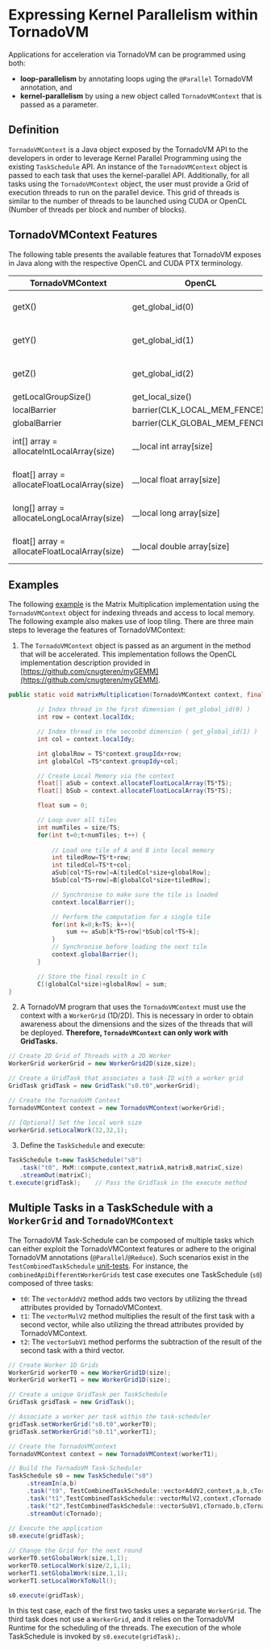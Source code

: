 # Expressing Kernel Parallelism within TornadoVM

Applications for acceleration via TornadoVM can be programmed using both:
- **loop-parallelism** by annotating loops uging the `@Parallel` TornadoVM annotation, and
- **kernel-parallelism** by using a new object called `TornadoVMContext` that is passed as a parameter.

## Definition
`TornadoVMContext` is a Java object exposed by the TornadoVM API to the developers in order to leverage Kernel Parallel
Programming using the existing `TaskSchedule` API. An instance of the `TornadoVMContext` object is passed to each task
that uses the kernel-parallel API. Additionally, for all tasks using the `TornadoVMContext` object, the user must
provide a Grid of execution threads to run on the parallel device. This grid of threads is similar to the number of
threads to be launched using CUDA or OpenCL (Number of threads per block and number of blocks).

## TornadoVMContext Features

The following table presents the available features that TornadoVM exposes in Java along with the respective OpenCL and
CUDA PTX terminology.

| TornadoVMContext    | OpenCL           | PTX                             |
| ------------------- | ---------------- | ------------------------------- |
| getX() | get_global_id(0) | blockIdx * blockDim.x + threadIdx |
| getY() | get_global_id(1) | blockIdy * blockDim.y + threadIdy |
| getZ() | get_global_id(2) | blockIdz * blockDim.z + threadIdz |
| getLocalGroupSize() | get_local_size() | blockDim |
| localBarrier | barrier(CLK_LOCAL_MEM_FENCE) | barrier.sync |
| globalBarrier | barrier(CLK_GLOBAL_MEM_FENCE) | barrier.sync |
| int[] array = allocateIntLocalArray(size) | __local int array[size] | .shared .s32 array[size] |
| float[] array = allocateFloatLocalArray(size) | __local float array[size] | .shared .s32 array[size] |
| long[] array = allocateLongLocalArray(size) | __local long array[size] | .shared .s64 array[size] |
| float[] array = allocateFloatLocalArray(size) | __local double array[size] | .shared .s64 array[size] |

## Examples

The
following [example](https://github.com/beehive-lab/TornadoVM/blob/feature/new-api/examples/src/main/java/uk/ac/manchester/tornado/examples/compute_tornadovmcontext/MatrixMultiplication2DV2.java)
is the Matrix Multiplication implementation using the `TornadoVMContext` object for indexing threads and access to local
memory. The following example also makes use of loop tiling. There are three main steps to leverage the features of TornadoVMContext:

1. The `TornadoVMContext` object is passed as an argument in the method that will be accelerated. This implementation
   follows the OpenCL implementation description provided
   in [https://github.com/cnugteren/myGEMM](https://github.com/cnugteren/myGEMM).

```java
public static void matrixMultiplication(TornadoVMContext context, final float[] A, final float[] B, final float[] C, final int size){

        // Index thread in the first dimension ( get_global_id(0) )
        int row = context.localIdx;

        // Index thread in the seconbd dimension ( get_global_id(1) )
        int col = context.localIdy;

        int globalRow = TS*context.groupIdx+row;
        int globalCol =TS*context.groupIdy+col;

        // Create Local Memory via the context
        float[] aSub = context.allocateFloatLocalArray(TS*TS);
        float[] bSub = context.allocateFloatLocalArray(TS*TS);

        float sum = 0;

        // Loop over all tiles
        int numTiles = size/TS;
        for(int t=0;t<numTiles; t++) {
        
            // Load one tile of A and B into local memory
            int tiledRow=TS*t+row;
            int tiledCol=TS*t+col;
            aSub[col*TS+row]=A[tiledCol*size+globalRow];
            bSub[col*TS+row]=B[globalCol*size+tiledRow];

            // Synchronise to make sure the tile is loaded
            context.localBarrier();

            // Perform the computation for a single tile
            for(int k=0;k<TS; k++){
                sum += aSub[k*TS+row]*bSub[col*TS+k];
            }
            // Synchronise before loading the next tile
            context.globalBarrier();
        }

        // Store the final result in C
        C[(globalCol*size)+globalRow] = sum;
}
```

2. A TornadoVM program that uses the `TornadoVMContext`  must use the context with a `WorkerGrid` (1D/2D). This is
   necessary in order to obtain awareness about the dimensions and the sizes of the threads that will be deployed.
   **Therefore, `TornadoVMContext` can only work with GridTasks.**

```java
// Create 2D Grid of Threads with a 2D Worker
WorkerGrid workerGrid = new WorkerGrid2D(size,size);

// Create a GridTask that associates a task-ID with a worker grid
GridTask gridTask = new GridTask("s0.t0",workerGrid);

// Create the TornadoVM Context
TornadoVMContext context = new TornadoVMContext(workerGrid);

// [Optional] Set the local work size 
workerGrid.setLocalWork(32,32,1);
```

3. Define the `TaskSchedule` and execute:

```java
TaskSchedule t=new TaskSchedule("s0") 
   .task("t0", MxM::compute,context,matrixA,matrixB,matrixC,size) 
   .streamOut(matrixC);
t.execute(gridTask);    // Pass the GridTask in the execute method
```

## Multiple Tasks in a TaskSchedule with a `WorkerGrid` and `TornadoVMContext`

The TornadoVM Task-Schedule can be composed of multiple tasks which can either exploit the TornadoVMContext features or
adhere to the original TornadoVM annotations (`@Parallel`/`@Reduce`). Such scenarios exist in
the `TestCombinedTaskSchedule` [unit-tests](https://github.com/beehive-lab/TornadoVM/blob/feature/new-api/unittests/src/main/java/uk/ac/manchester/tornado/unittests/api/TestCombinedTaskSchedule.java). For instance, the `combinedApiDifferentWorkerGrids` test case executes one TaskSchedule (`s0`) composed of three
tasks:

* `t0`: The `vectorAddV2` method adds two vectors by utilizing the thread attributes provided by TornadoVMContext.
* `t1`: The `vectorMulV2` method multiplies the result of the first task with a second vector, while also utilizing the
  thread attributes provided by TornadoVMContext.
* `t2`: The `vectorSubV1` method performs the subtraction of the result of the second task with a third vector.

```java
// Create Worker 1D Grids 
WorkerGrid workerT0 = new WorkerGrid1D(size);
WorkerGrid workerT1 = new WorkerGrid1D(size);

// Create a unique GridTask per TaskSchedule
GridTask gridTask = new GridTask();

// Associate a worker per task within the task-scheduler
gridTask.setWorkerGrid("s0.t0",workerT0);
gridTask.setWorkerGrid("s0.t1",workerT1);

// Create the TornadoVMContext
TornadoVMContext context = new TornadoVMContext(workerT1);

// Build the TornadoVM Task-Scheduler
TaskSchedule s0 = new TaskSchedule("s0")
     .streamIn(a,b)
     .task("t0", TestCombinedTaskSchedule::vectorAddV2,context,a,b,cTornado)
     .task("t1",TestCombinedTaskSchedule::vectorMulV2,context,cTornado,b,cTornado)
     .task("t2",TestCombinedTaskSchedule::vectorSubV1,cTornado,b,cTornado)
     .streamOut(cTornado);
     
// Execute the application
s0.execute(gridTask);

// Change the Grid for the next round
workerT0.setGlobalWork(size,1,1);
workerT0.setLocalWork(size/2,1,1);
workerT1.setGlobalWork(size,1,1);
workerT1.setLocalWorkToNull();

s0.execute(gridTask);
```

In this test case, each of the first two tasks uses a separate `WorkerGrid`. The third task does not use a `WorkerGrid`,
and it relies on the TornadoVM Runtime for the scheduling of the threads. The execution of the whole TaskSchedule is
invoked by `s0.execute(gridTask);`.

